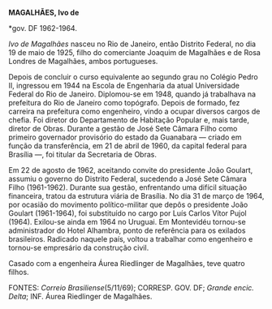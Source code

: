 **MAGALHÃES, Ivo de**

\*gov. DF 1962-1964.

*Ivo de Magalhães* nasceu no Rio de Janeiro, então Distrito Federal, no
dia 19 de maio de 1925, filho do comerciante Joaquim de Magalhães e de
Rosa Londres de Magalhães, ambos portugueses.

Depois de concluir o curso equivalente ao segundo grau no Colégio Pedro
II, ingressou em 1944 na Escola de Engenharia da atual Universidade
Federal do Rio de Janeiro. Diplomou-se em 1948, quando já trabalhava na
prefeitura do Rio de Janeiro como topógrafo. Depois de formado, fez
carreira na prefeitura como engenheiro, vindo a ocupar diversos cargos
de chefia. Foi diretor do Departamento de Habitação Popular e, mais
tarde, diretor de Obras. Durante a gestão de José Sete Câmara Filho como
primeiro governador provisório do estado da Guanabara — criado em função
da transferência, em 21 de abril de 1960, da capital federal para
Brasília —, foi titular da Secretaria de Obras.

Em 22 de agosto de 1962, aceitando convite do presidente João Goulart,
assumiu o governo do Distrito Federal, sucedendo a José Sete Câmara
Filho (1961-1962). Durante sua gestão, enfrentando uma difícil situação
financeira, tratou da estrutura viária de Brasília. No dia 31 de março
de 1964, por ocasião do movimento político-militar que depôs o
presidente João Goulart (1961-1964), foi substituído no cargo por Luís
Carlos Vítor Pujol (1964). Exilou-se ainda em 1964 no Uruguai. Em
Montevidéu tornou-se administrador do Hotel Alhambra, ponto de
referência para os exilados brasileiros. Radicado naquele país, voltou a
trabalhar como engenheiro e tornou-se empresário da construção civil.

Casado com a engenheira Áurea Riedlinger de Magalhães, teve quatro
filhos.

FONTES: *Correio Brasiliense*(5/11/69); CORRESP. GOV. DF; *Grande encic.
Delta*; INF. Áurea Riedlinger de Magalhães.

 

